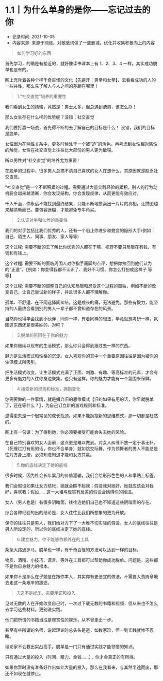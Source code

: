 # 1.1丨为什么单身的是你——忘记过去的你

* 记录时间: 2021-10-05
* 内容来源: 来源于网络，对敏感词做了一些删减，优化并收集积极向上的内容

> 如何学习好的东西

首先学习，的确是有接近的，就好像读书课本上有 1、2、3、4 一样，其实成功脱单也是有的。

网上充斥着各种个样千奇百怪的文化【先避开：男拳和女拳】，去看看成功的人的一些共性，那么先了解人与人之间的差距在哪里！

> 1.“社交直觉”培养的重要性

我们看到女生的烦恼，竟然是：男士太多，但总遇到渣男，该怎么办！

那么女生存在什么样的优势呢？没错：社交直觉

我们要打赢一场战，首先得不断的去了解自己的目标是什么！ 没错，我们的目标是脱单。

女性因为在两性关系中，更多时候处于一个被“追”的角色。再考虑到女性相对感性的触觉，女性在社交直觉上往往比大部份的男人更为敏锐。

所以男性对“社交直觉”的培养尤为重要！

在脱单的过程中，很多男人总搞不清自己喜欢的女人在想什么，其原因就是缺乏社交直觉。

“社交直觉”是一个不断积累的过程。需要通过大量实践经验的累积，别人的行为动机将会越来越清晰，你会发现结构，你会发现规律，从而更能有效应对。

千人千面，你永远不能找到最终结果，只能不断地摸索出一片片的真相，让拼图越来越清晰而已。要包容迷糊，才能避免专牛角尖。

> 2.认识对手和伙伴的重要性

我们的对手包括比我们优秀的人，还有一个阻止你进步和蜕变的隐形大手(例如：自己、陌生人、同事、朋友、家人等等)

这个过程: 需要不断的去了解比你优秀的人都在干嘛，视野不要只局限在有钱、有钱和有钱上。

这个过程: 需要不断的面临周围人对你指手画脚的点评，想把你拉回到他们认为的“正道”。【例如：你变得我都不认识了、我好不习惯、你怎么打扮成这样子 等等】

这个过程: 需要不断的调整自己的认知局限和忍受这个过程的孤独，例如不断的改变自己，让自己尝试新的样子，并且很多人都不理解你。

孤单、不舒适、在不同选择间纠结，这是成长的痛，无法避免。那些有毅力，能坚持的人最终会看到别的男人一辈子都不曾知道存在的风景。

当然你也得学会找到小伙伴，同你一样，有着同样的想法，毕竟就想考研一样，氛围这东西还是很美妙的，对吧？

> 3.脱单的原因在于你的魅力

如果你继续以现有的生活模式，那么你只会得到跟过去一样的东西。

魅力是生活模式和性格的沉淀。女人喜欢你的其中一个重要原因往往是因为被你的生活模式所吸引。

把生活模式改变，让生活模式充满了正面、刺激、有趣、等高标准的元素，才会有更多有魅力的人往你身边聚集。也只有这样，你的魅力才能有一个氛围来保鲜。

> 4.接受新的规则和标准，拥抱变化

你需要做的一件事情，就是摒弃旧的思维模式【旧的如果有用的话，你早就脱单了，还在等什么？】，为自己订立新的游戏规则和标准。

患得患失是一个很常见的成长瓶颈，如果不能拥抱新的思维模式，那一切都是枉然的。

网上有一句话：为了得到她，你必须要接受可能会失去她的风险。

在自己特别喜欢的女人面前，这点更是难以做到。对女人纠缠不放一定于事无补。（死缠烂打有用的话，你也不会单身）就如跳交际舞，作为领舞者的男人不能总是往对方身上蹭，必须知进知退才能和女方共赢。

> 5.你的底线决定了她的底线

很多时候，因为社会长年累月的价值灌输，我们会给形形色色的人和事贴上标签。

我们会假设如果让女方结帐，她就会瞧不起我；假设我对她好，她就应该会对我好，喜欢我；假设......这一大堆与现实有反差的假设会妨碍你的推进。

女人（男人也是）有很多阴暗面，往往连她们自己也不知道这些阴暗面的存在。

综合各种经验的出的结论是，女人往往比我们所想象的更为开放。

保守的往往只是男人，我们给对方下了一大堆不切实际的假设。女人的底线往往是男人所设定的，所以你的底线决定了她的底线。

> 6.建立魅力，你不能够依赖外在的工具

条条大路通罗马，脱单也一样，有千奇百怪的方法可以达到一样的目标。

物质、酒精、小技巧、谎言、等外在工具都可以帮助你成功脱单。问题是，这些都不是你自身魅力的根本。

如果你不是那么在乎她是在跟你本人，其实你有更便宜的做法，不需要大费周章地去走这一条艰辛的旅途。


> 7.这不是娱乐，需要承诺和投入

见过无数的人在开始改变自己时，一次过下载无数的书籍和视频，但从来也不怎么去学习这些材料，更别说实践。

他们把所谓的书籍当成是观赏性的娱乐，从不曾走出一步。

甚至有些所谓的名师，说起理论时总头头是道，如数家珍，但一到实践就惨不忍睹。

理论家不会教出实战高手，脱单是一门只有通过实践才能领悟的知识。

只有通过大量的投入（时间、精力、金钱......），你才会真正的有所得。

如果你暂时没有准备好作出如此大量的投入，那么在我看来，与其然半途而废，那还不如现在就停止。